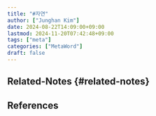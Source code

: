 ```yaml
---
title: "#자연"
author: ["Junghan Kim"]
date: 2024-08-22T14:09:00+09:00
lastmod: 2024-11-20T07:42:48+09:00
tags: ["meta"]
categories: ["MetaWord"]
draft: false
---
```


## Related-Notes {#related-notes}

## References

<style>.csl-entry{text-indent: -1.5em; margin-left: 1.5em;}</style><div class="csl-bib-body">
</div>
